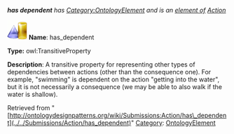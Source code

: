 ___has dependent__ has [Category:OntologyElement](../../Category/OntologyElement "Category:OntologyElement") and is an [element of](../../Property/ElementOf "Property:ElementOf") [Action](../../Submissions/Action "Submissions:Action")_


  




[![ObjectProperty](../../images/thumb/c/c3/ObjectProperty.gif/45px-ObjectProperty.gif)](../../Image/ObjectProperty.gif "ObjectProperty")
__Name__: has\_dependent 


__Type:__ owl:TransitiveProperty 


__Description__: A transitive property for representing other types of dependencies between actions (other than the consequence one). For example, "swimming" is dependent on the action "getting into the water", but it is not necessarily a consequence (we may be able to also walk if the water is shallow). 





Retrieved from "[http://ontologydesignpatterns.org/wiki/Submissions:Action/has\_dependent](../../Submissions/Action/has_dependent)"
 [Category](http://ontologydesignpatterns.org/wiki/Special:Categories "Special:Categories"): [OntologyElement](../../Category/OntologyElement "Category:OntologyElement")